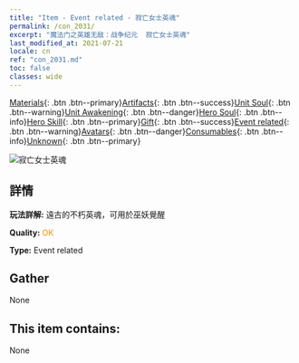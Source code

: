 ```yaml
---
title: "Item - Event related - 寂亡女士英魂"
permalink: /con_2031/
excerpt: "魔法门之英雄无敌：战争纪元  寂亡女士英魂"
last_modified_at: 2021-07-21
locale: cn
ref: "con_2031.md"
toc: false
classes: wide
---
```

 [Materials](/ItemsCN/){: .btn .btn--primary}[Artifacts](/ItemsCN/Artifacts/){: .btn .btn--success}[Unit Soul](/ItemsCN/UnitSoul/){: .btn .btn--warning}[Unit Awakening](/ItemsCN/UnitAwakening/){: .btn .btn--danger}[Hero Soul](/ItemsCN/HeroSoul/){: .btn .btn--info}[Hero Skill](/ItemsCN/HeroSkill/){: .btn .btn--primary}[Gift](/ItemsCN/Gift/){: .btn .btn--success}[Event related](/ItemsCN/Events/){: .btn .btn--warning}[Avatars](/ItemsCN/Avatars/){: .btn .btn--danger}[Consumables](/ItemsCN/Consumables/){: .btn .btn--info}[Unknown](/ItemsCN/Unknown/){: .btn .btn--primary}

 ![寂亡女士英魂](/images/t/juexing_305.png)

## 詳情
 **玩法詳解:** 遠古的不朽英魂，可用於巫妖覺醒

 **Quality:** <span style="color: #FF8C00">OK</span>

 **Type:** Event related

## Gather

  None

## This item contains:

  None

